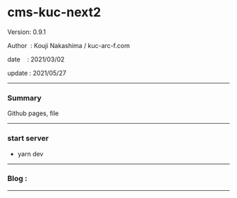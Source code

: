 # cms-kuc-next2

 Version: 0.9.1

 Author  : Kouji Nakashima / kuc-arc-f.com

 date    : 2021/03/02

 update  : 2021/05/27

***
### Summary

Github pages, file

***
### start server
* yarn dev


***
### Blog : 

***

